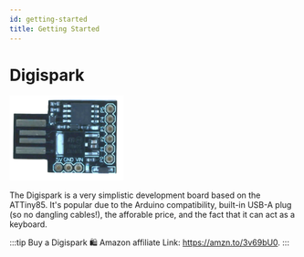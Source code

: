 ```yaml
---
id: getting-started
title: Getting Started
---
```


# Digispark

<img src="/img/Digispark.jpg" width="200" alt="Digispark development board" />

The Digispark is a very simplistic development board based on the ATTiny85.
It's popular due to the Arduino compatibility, built-in USB-A plug (so no dangling cables!), the afforable price, and the fact that it can act as a keyboard.

:::tip Buy a Digispark
🛍️ Amazon affiliate Link: https://amzn.to/3v69bU0.
:::
